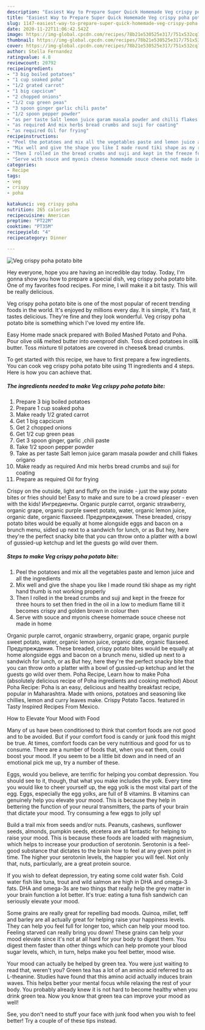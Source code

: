 ```yaml
---
description: "Easiest Way to Prepare Super Quick Homemade Veg crispy poha potato bite"
title: "Easiest Way to Prepare Super Quick Homemade Veg crispy poha potato bite"
slug: 1147-easiest-way-to-prepare-super-quick-homemade-veg-crispy-poha-potato-bite
date: 2020-11-22T11:06:42.542Z
image: https://img-global.cpcdn.com/recipes/78b21e530525e317/751x532cq70/veg-crispy-poha-potato-bite-recipe-main-photo.jpg
thumbnail: https://img-global.cpcdn.com/recipes/78b21e530525e317/751x532cq70/veg-crispy-poha-potato-bite-recipe-main-photo.jpg
cover: https://img-global.cpcdn.com/recipes/78b21e530525e317/751x532cq70/veg-crispy-poha-potato-bite-recipe-main-photo.jpg
author: Stella Fernandez
ratingvalue: 4.8
reviewcount: 20792
recipeingredient:
- "3 big boiled potatoes"
- "1 cup soaked poha"
- "1/2 grated carrot"
- "1 big capcicum"
- "2 chopped onions"
- "1/2 cup green peas"
- "3 spoon ginger garlic chili paste"
- "1/2 spoon pepper powder"
- "as per taste Salt lemon juice garam masala powder and chilli flakes origano"
- "as required And mix herbs bread crumbs and suji for coating"
- "as required Oil for frying"
recipeinstructions:
- "Peel the potatoes and mix all the vegetables paste and lemon juice and all the ingredients"
- "Mix well and give the shape you like I made round tiki shape as my right hand thumb is not working properly"
- "Then I rolled in the bread crumbs and suji and kept in the freeze for three hours to set then fried in the oil in a low to medium flame till it becomes crispy and golden brown in colour then"
- "Serve with souce and myonis cheese homemade souce cheese not made in home"
categories:
- Recipe
tags:
- veg
- crispy
- poha

katakunci: veg crispy poha 
nutrition: 265 calories
recipecuisine: American
preptime: "PT22M"
cooktime: "PT35M"
recipeyield: "4"
recipecategory: Dinner

---
```



![Veg crispy poha potato bite](https://img-global.cpcdn.com/recipes/78b21e530525e317/751x532cq70/veg-crispy-poha-potato-bite-recipe-main-photo.jpg)

Hey everyone, hope you are having an incredible day today. Today, I'm gonna show you how to prepare a special dish, veg crispy poha potato bite. One of my favorites food recipes. For mine, I will make it a bit tasty. This will be really delicious.

Veg crispy poha potato bite is one of the most popular of recent trending foods in the world. It's enjoyed by millions every day. It is simple, it's fast, it tastes delicious. They're fine and they look wonderful. Veg crispy poha potato bite is something which I've loved my entire life.

Easy Home made snack prepared with Boiled Mashed Potato and Poha. Pour olive oil&amp; melted butter into ovenproof dish. Toss diced potatoes in oil&amp; butter. Toss mixture til potatoes are covered in cheese&amp; bread crumbs.


To get started with this recipe, we have to first prepare a few ingredients. You can cook veg crispy poha potato bite using 11 ingredients and 4 steps. Here is how you can achieve that.

<!--inarticleads1-->

##### The ingredients needed to make Veg crispy poha potato bite:

1. Prepare 3 big boiled potatoes
1. Prepare 1 cup soaked poha
1. Make ready 1/2 grated carrot
1. Get 1 big capcicum
1. Get 2 chopped onions
1. Get 1/2 cup green peas
1. Get 3 spoon ginger, garlic ,chili paste
1. Take 1/2 spoon pepper powder
1. Take as per taste Salt lemon juice garam masala powder and chilli flakes origano
1. Make ready as required And mix herbs bread crumbs and suji for coating
1. Prepare as required Oil for frying


Crispy on the outside, light and fluffy on the inside - just the way potato bites or fries should be! Easy to make and sure to be a crowd pleaser - even with the kids! Ингредиенты. Organic purple carrot, organic strawberry, organic grape, organic purple sweet potato, water, organic lemon juice, organic date, organic flaxseed. Предупреждения. These breaded, crispy potato bites would be equally at home alongside eggs and bacon on a brunch menu, sidled up next to a sandwich for lunch, or as But hey, here they&#39;re the perfect snacky bite that you can throw onto a platter with a bowl of gussied-up ketchup and let the guests go wild over them. 

<!--inarticleads2-->

##### Steps to make Veg crispy poha potato bite:

1. Peel the potatoes and mix all the vegetables paste and lemon juice and all the ingredients
1. Mix well and give the shape you like I made round tiki shape as my right hand thumb is not working properly
1. Then I rolled in the bread crumbs and suji and kept in the freeze for three hours to set then fried in the oil in a low to medium flame till it becomes crispy and golden brown in colour then
1. Serve with souce and myonis cheese homemade souce cheese not made in home


Organic purple carrot, organic strawberry, organic grape, organic purple sweet potato, water, organic lemon juice, organic date, organic flaxseed. Предупреждения. These breaded, crispy potato bites would be equally at home alongside eggs and bacon on a brunch menu, sidled up next to a sandwich for lunch, or as But hey, here they&#39;re the perfect snacky bite that you can throw onto a platter with a bowl of gussied-up ketchup and let the guests go wild over them. Poha Recipe, Learn how to make Poha (absolutely delicious recipe of Poha ingredients and cooking method) About Poha Recipe: Poha is an easy, delicious and healthy breakfast recipe, popular in Maharashtra. Made with onions, potatoes and seasoning like chillies, lemon and curry leaves make. Crispy Potato Tacos. featured in Tasty Inspired Recipes From Mexico. 

How to Elevate Your Mood with Food


Many of us have been conditioned to think that comfort foods are not good and to be avoided. But if your comfort food is candy or junk food this might be true. At times, comfort foods can be very nutritious and good for us to consume. There are a number of foods that, when you eat them, could boost your mood. If you seem to be a little bit down and in need of an emotional pick me up, try a number of these.

Eggs, would you believe, are terrific for helping you combat depression. You should see to it, though, that what you make includes the yolk. Every time you would like to cheer yourself up, the egg yolk is the most vital part of the egg. Eggs, especially the egg yolks, are full of B vitamins. B vitamins can genuinely help you elevate your mood. This is because they help in bettering the function of your neural transmitters, the parts of your brain that dictate your mood. Try consuming a few eggs to jolly up!

Build a trail mix from seeds and/or nuts. Peanuts, cashews, sunflower seeds, almonds, pumpkin seeds, etcetera are all fantastic for helping to raise your mood. This is because these foods are loaded with magnesium, which helps to increase your production of serotonin. Serotonin is a feel-good substance that dictates to the brain how to feel at any given point in time. The higher your serotonin levels, the happier you will feel. Not only that, nuts, particularly, are a great protein source.

If you wish to defeat depression, try eating some cold water fish. Cold water fish like tuna, trout and wild salmon are high in DHA and omega-3 fats. DHA and omega-3s are two things that really help the grey matter in your brain function a lot better. It's true: eating a tuna fish sandwich can seriously elevate your mood. 

Some grains are really great for repelling bad moods. Quinoa, millet, teff and barley are all actually great for helping raise your happiness levels. They can help you feel full for longer too, which can help your mood too. Feeling starved can really bring you down! These grains can help your mood elevate since it's not at all hard for your body to digest them. You digest them faster than other things which can help promote your blood sugar levels, which, in turn, helps make you feel better, mood wise.

Your mood can actually be helped by green tea. You were just waiting to read that, weren't you? Green tea has a lot of an amino acid referred to as L-theanine. Studies have found that this amino acid actually induces brain waves. This helps better your mental focus while relaxing the rest of your body. You probably already knew it is not hard to become healthy when you drink green tea. Now you know that green tea can improve your mood as well!

See, you don't need to stuff your face with junk food when you wish to feel better! Try  a  couple of  of  these  tips  instead.

